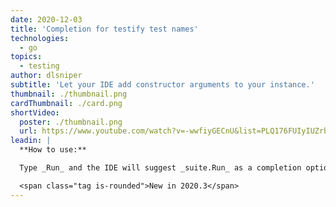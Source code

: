 ```yaml
---
date: 2020-12-03
title: 'Completion for testify test names'
technologies:
  - go
topics:
  - testing
author: dlsniper
subtitle: 'Let your IDE add constructor arguments to your instance.'
thumbnail: ./thumbnail.png
cardThumbnail: ./card.png
shortVideo:
  poster: ./thumbnail.png
  url: https://www.youtube.com/watch?v=-wwfiyGECnU&list=PLQ176FUIyIUZrbrlz4AY1V8VzBJKZyVlW&index=28
leadin: |
  **How to use:**

  Type _Run_ and the IDE will suggest _suite.Run_ as a completion option. When you select that, the IDE will automatically complete the line to _suite.Run(t, |)_. You can then start typing the testify suite name at the caret position, _|_

  <span class="tag is-rounded">New in 2020.3</span>
---
```


